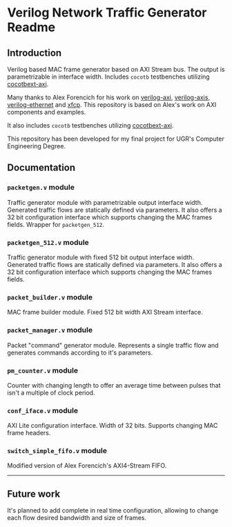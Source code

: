 # Verilog Network Traffic Generator Readme

## Introduction

Verilog based MAC frame generator based on AXI Stream bus. The output is parametrizable in interface width. Includes `cocotb` testbenches utilizing [cocotbext-axi](https://github.com/alexforencich/cocotbext-axi).

Many thanks to Alex Forencich for his work on [verilog-axi](https://github.com/alexforencich/verilog-axi), [verilog-axis](https://github.com/alexforencich/verilog-axis), [verilog-ethernet](https://github.com/alexforencich/verilog-ethernet) and [xfcp](https://github.com/alexforencich/xfcp). This repository is based on Alex's work on AXI components and examples.

It also includes `cocotb` testbenches utilizing [cocotbext-axi](https://github.com/alexforencich/cocotbext-axi).

This repository has been developed for my final project for UGR's Computer Engineering Degree.

## Documentation

### `packetgen.v` module

Traffic generator module with parametrizable output interface width. Generated traffic flows are statically defined via parameters. It also offers a 32 bit configuration interface which supports changing the MAC frames fields. Wrapper for `packetgen_512`.

### `packetgen_512.v` module

Traffic generator module with fixed 512 bit output interface width. Generated traffic flows are statically defined via parameters. It also offers a 32 bit configuration interface which supports changing the MAC frames fields.

### `packet_builder.v` module

MAC frame builder module. Fixed 512 bit width AXI Stream interface.

### `packet_manager.v` module

Packet "command" generator module. Represents a single traffic flow and generates commands according to it's parameters.

### `pm_counter.v` module

Counter with changing length to offer an average time between pulses that isn't a multiple of clock period.

### `conf_iface.v` module

AXI Lite configuration interface. Width of 32 bits. Supports changing MAC frame headers.

### `switch_simple_fifo.v` module

Modified version of Alex Forencich's AXI4-Stream FIFO.

---
## Future work
It's planned to add complete in real time configuration, allowing to change each flow desired bandwidth and size of frames.